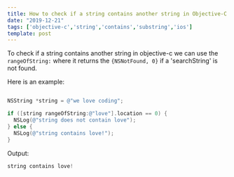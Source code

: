 ```yaml
---
title: How to check if a string contains another string in Objective-C
date: "2019-12-21"
tags: ['objective-c','string','contains','substring','ios']
template: post
---
```


To check if a string contains another string in objective-c we can use the `rangeOfString:` where it returns the `{NSNotFound, 0}` if a 'searchString' is not found.

Here is an example:

```objectivec

NSString *string = @"we love coding";

if ([string rangeOfString:@"love"].location == 0) {
  NSLog(@"string does not contain love");
} else {
  NSLog(@"string contains love!");
}
```

Output:

```objectivec
string contains love!
```
